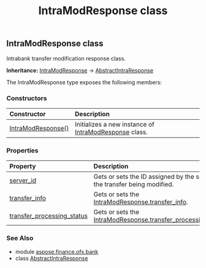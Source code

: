 ﻿---
title: IntraModResponse class
second_title: Aspose.Finance for Python via .NET API References
description: 
type: docs
weight: 210
url: /python-net/aspose.finance.ofx.bank/intramodresponse/
is_root: false
---

## IntraModResponse class

Intrabank transfer modification response class.



**Inheritance:** [IntraModResponse](/finance/python-net/aspose.finance.ofx.bank/intramodresponse) → 
[AbstractIntraResponse](/finance/python-net/aspose.finance.ofx.bank/abstractintraresponse)



The IntraModResponse type exposes the following members:

### Constructors
| Constructor | Description |
| :- | :- |
| [IntraModResponse()](/finance/python-net/aspose.finance.ofx.bank/intramodresponse/__init__/#) | Initializes a new instance of [IntraModResponse](/finance/python-net/aspose.finance.ofx.bank/intramodresponse) class. |


### Properties
| Property | Description |
| :- | :- |
| [server_id](/finance/python-net/aspose.finance.ofx.bank/intramodresponse/server_id) | Gets or sets the ID assigned by the server to the transfer being modified. |
| [transfer_info](/finance/python-net/aspose.finance.ofx.bank/intramodresponse/transfer_info) | Gets or sets the [IntraModResponse.transfer_info](/finance/python-net/aspose.finance.ofx.bank/intramodresponse#transfer_info). |
| [transfer_processing_status](/finance/python-net/aspose.finance.ofx.bank/intramodresponse/transfer_processing_status) | Gets or sets the [IntraModResponse.transfer_processing_status](/finance/python-net/aspose.finance.ofx.bank/intramodresponse#transfer_processing_status). |


### See Also

* module [aspose.finance.ofx.bank](../)
* class [AbstractIntraResponse](/finance/python-net/aspose.finance.ofx.bank/abstractintraresponse)
